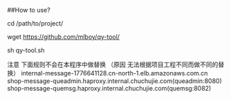 ##How to use?

cd /path/to/project/

wget https://github.com/mlboy/qy-tool/

sh qy-tool.sh

注意
    下面规则不会在本程序中做替换 （原因 无法根据项目工程不同而做不同的替换）
 internal-message-1776641128.cn-north-1.elb.amazonaws.com.cn    shop-message-queadmin.haproxy.internal.chuchujie.com(queadmin:8080) shop-message-quemsg.haproxy.internal.chuchujie.com(quemsg:8082)

